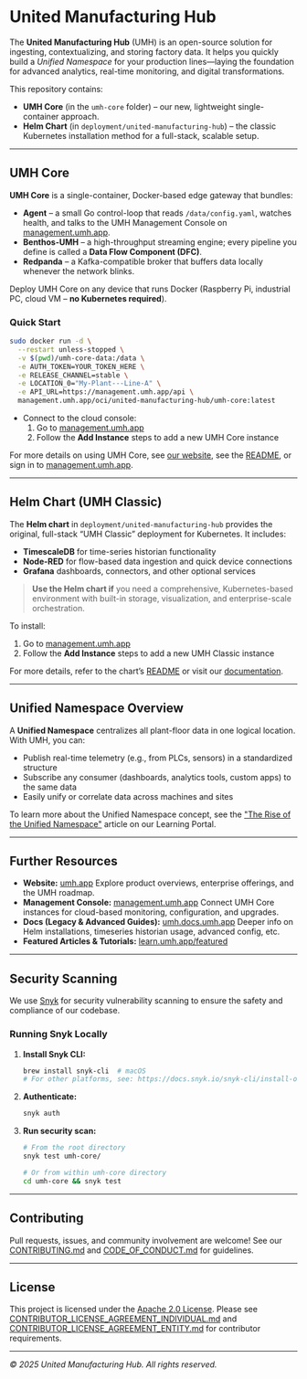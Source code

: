 # United Manufacturing Hub

The **United Manufacturing Hub** (UMH) is an open-source solution for ingesting, contextualizing, and storing factory data. It helps you quickly build a _Unified Namespace_ for your production lines—laying the foundation for advanced analytics, real-time monitoring, and digital transformations.

This repository contains:
- **UMH Core** (in the `umh-core` folder) – our new, lightweight single-container approach.
- **Helm Chart** (in `deployment/united-manufacturing-hub`) – the classic Kubernetes installation method for a full-stack, scalable setup.

---

## UMH Core

**UMH Core** is a single-container, Docker-based edge gateway that bundles:

- **Agent** – a small Go control-loop that reads `/data/config.yaml`, watches health, and talks to the UMH Management Console on [management.umh.app](https://management.umh.app).
- **Benthos-UMH** – a high-throughput streaming engine; every pipeline you define is called a **Data Flow Component (DFC)**.
- **Redpanda** – a Kafka-compatible broker that buffers data locally whenever the network blinks.

Deploy UMH Core on any device that runs Docker (Raspberry Pi, industrial PC, cloud VM – **no Kubernetes required**).

### Quick Start

```bash
sudo docker run -d \
  --restart unless-stopped \
  -v $(pwd)/umh-core-data:/data \
  -e AUTH_TOKEN=YOUR_TOKEN_HERE \
  -e RELEASE_CHANNEL=stable \
  -e LOCATION_0="My-Plant---Line-A" \
  -e API_URL=https://management.umh.app/api \
  management.umh.app/oci/united-manufacturing-hub/umh-core:latest
```

- Connect to the cloud console:
  1. Go to [management.umh.app](https://management.umh.app)
  2. Follow the **Add Instance** steps to add a new UMH Core instance

For more details on using UMH Core, see [our website](https://www.umh.app), see the [README](umh-core/README.md), or sign in to [management.umh.app](https://management.umh.app).

---

## Helm Chart (UMH Classic)

The **Helm chart** in `deployment/united-manufacturing-hub` provides the original, full-stack “UMH Classic” deployment for Kubernetes. It includes:

- **TimescaleDB** for time-series historian functionality
- **Node-RED** for flow-based data ingestion and quick device connections
- **Grafana** dashboards, connectors, and other optional services

> **Use the Helm chart if** you need a comprehensive, Kubernetes-based environment with built-in storage, visualization, and enterprise-scale orchestration.

To install:
1. Go to [management.umh.app](https://management.umh.app)
2. Follow the **Add Instance** steps to add a new UMH Classic instance

For more details, refer to the chart’s [README](deployment/united-manufacturing-hub/README.md) or visit our [documentation](https://umh.docs.umh.app/docs/).

---

## Unified Namespace Overview

A **Unified Namespace** centralizes all plant-floor data in one logical location. With UMH, you can:

- Publish real-time telemetry (e.g., from PLCs, sensors) in a standardized structure
- Subscribe any consumer (dashboards, analytics tools, custom apps) to the same data
- Easily unify or correlate data across machines and sites

To learn more about the Unified Namespace concept, see the ["The Rise of the Unified Namespace"](https://learn.umh.app/lesson/chapter-2-the-rise-of-the-unified-namespace/) article on our Learning Portal.

---

## Further Resources

- **Website:** [umh.app](https://www.umh.app)
  Explore product overviews, enterprise offerings, and the UMH roadmap.
- **Management Console:** [management.umh.app](https://management.umh.app)
  Connect UMH Core instances for cloud-based monitoring, configuration, and upgrades.
- **Docs (Legacy & Advanced Guides):** [umh.docs.umh.app](https://umh.docs.umh.app/docs/)
  Deeper info on Helm installations, timeseries historian usage, advanced config, etc.
- **Featured Articles & Tutorials:** [learn.umh.app/featured](https://learn.umh.app/featured/)

---

## Security Scanning

We use [Snyk](https://snyk.io/) for security vulnerability scanning to ensure the safety and compliance of our codebase.

### Running Snyk Locally

1. **Install Snyk CLI:**
   ```bash
   brew install snyk-cli  # macOS
   # For other platforms, see: https://docs.snyk.io/snyk-cli/install-or-update-the-snyk-cli
   ```

2. **Authenticate:**
   ```bash
   snyk auth
   ```

3. **Run security scan:**
   ```bash
   # From the root directory
   snyk test umh-core/

   # Or from within umh-core directory
   cd umh-core && snyk test
   ```
---

## Contributing

Pull requests, issues, and community involvement are welcome! See our [CONTRIBUTING.md](./CONTRIBUTING.md) and [CODE_OF_CONDUCT.md](./CODE_OF_CONDUCT.md) for guidelines.

---

## License

This project is licensed under the [Apache 2.0 License](./LICENSE). Please see [CONTRIBUTOR_LICENSE_AGREEMENT_INDIVIDUAL.md](./CONTRIBUTOR_LICENSE_AGREEMENT_INDIVIDUAL.md) and [CONTRIBUTOR_LICENSE_AGREEMENT_ENTITY.md](./CONTRIBUTOR_LICENSE_AGREEMENT_ENTITY.md) for contributor requirements.

---

*© 2025 United Manufacturing Hub. All rights reserved.*
